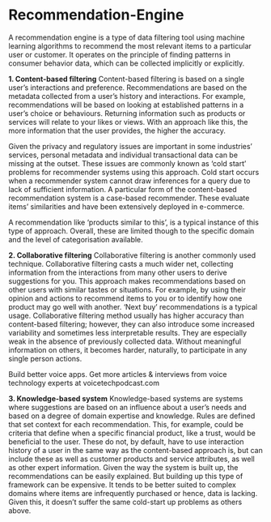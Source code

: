 # Recommendation-Engine
A recommendation engine is a type of data filtering tool using machine learning algorithms to recommend the most relevant items to a particular user or customer. It operates on the principle of finding patterns in consumer behavior data, which can be collected implicitly or explicitly.


**1. Content-based filtering**
Content-based filtering is based on a single user’s interactions and preference. Recommendations are based on the metadata collected from a user’s history and interactions. For example, recommendations will be based on looking at established patterns in a user’s choice or behaviours. Returning information such as products or services will relate to your likes or views. With an approach like this, the more information that the user provides, the higher the accuracy.

Given the privacy and regulatory issues are important in some industries’ services, personal metadata and individual transactional data can be missing at the outset. These issues are commonly known as ‘cold start’ problems for recommender systems using this approach. Cold start occurs when a recommender system cannot draw inferences for a query due to lack of sufficient information. A particular form of the content-based recommendation system is a case-based recommender. These evaluate items’ similarities and have been extensively deployed in e-commerce.

A recommendation like ‘products similar to this’, is a typical instance of this type of approach. Overall, these are limited though to the specific domain and the level of categorisation available.

**2. Collaborative filtering**
Collaborative filtering is another commonly used technique. Collaborative filtering casts a much wider net, collecting information from the interactions from many other users to derive suggestions for you. This approach makes recommendations based on other users with similar tastes or situations. For example, by using their opinion and actions to recommend items to you or to identify how one product may go well with another. ‘Next buy’ recommendations is a typical usage. Collaborative filtering method usually has higher accuracy than content-based filtering; however, they can also introduce some increased variability and sometimes less interpretable results. They are especially weak in the absence of previously collected data. Without meaningful information on others, it becomes harder, naturally, to participate in any single person actions.

Build better voice apps. Get more articles & interviews from voice technology experts at voicetechpodcast.com

**3. Knowledge-based system**
Knowledge-based systems are systems where suggestions are based on an influence about a user’s needs and based on a degree of domain expertise and knowledge. Rules are defined that set context for each recommendation. This, for example, could be criteria that define when a specific financial product, like a trust, would be beneficial to the user. These do not, by default, have to use interaction history of a user in the same way as the content-based approach is, but can include these as well as customer products and service attributes, as well as other expert information. Given the way the system is built up, the recommendations can be easily explained. But building up this type of framework can be expensive. It tends to be better suited to complex domains where items are infrequently purchased or hence, data is lacking. Given this, it doesn’t suffer the same cold-start up problems as others above.

